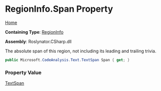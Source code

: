 # RegionInfo\.Span Property

[Home](../../../../../README.md)

**Containing Type**: [RegionInfo](../README.md)

**Assembly**: Roslynator\.CSharp\.dll

  
The absolute span of this region, not including its leading and trailing trivia\.

```csharp
public Microsoft.CodeAnalysis.Text.TextSpan Span { get; }
```

### Property Value

[TextSpan](https://docs.microsoft.com/en-us/dotnet/api/microsoft.codeanalysis.text.textspan)


